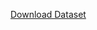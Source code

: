 [Download Dataset](https://drive.google.com/file/d/1TMSzCDG6IzE2q-RHocGVVJ-B1GdN-SKT/view?usp=sharing)

